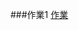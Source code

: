 ###作業1
[作業](https://nbviewer.jupyter.org/github/pignini/as/blob/master/homework/Quick%20Sort.ipynb)
